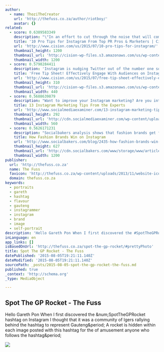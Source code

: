 ```yaml
---
author:
  - name: ThoziTheCreator
    url: 'http://thefuss.co.za/author/riotboy/'
    avatar: {}
related:
  - score: 0.6389583349
    description: "\"In an effort to cut through the noise that will come with Instagram's new advertising push, brands need to adopt a more strategic approach to their investment in social media. Marketers must delve deeper into their social audiences to further enrich audience profiles, improve messaging and targeting strategies and finally, boost the relevancy and performance of their campaigns.\""
    title: '10 Pro Tips for Instagram From Top PR Pros & Marketers | Cision'
    url: 'http://www.cision.com/us/2015/07/10-pro-tips-for-instagram/'
    thumbnail_height: 1200
    thumbnail_url: 'http://cision-wp-files.s3.amazonaws.com/us/wp-content/uploads/2015/06/Cision_1200x1200_wo.png'
    thumbnail_width: 1200
  - score: 0.5798284411
    description: 'Instagram is nudging Twitter out of the number one social media channel spot. With more than 300 million monthly active users, spending an average of 20 minutes on the app a day, Instagram is an essential tool for reaching audiences near and far.'
    title: 'Free Tip Sheet! Effectively Engage With Audiences on Instagram | Cision'
    url: 'http://www.cision.com/us/2015/07/free-tip-sheet-effectively-engage-with-audiences-on-instagram/'
    thumbnail_height: 310
    thumbnail_url: 'http://cision-wp-files.s3.amazonaws.com/us/wp-content/uploads/2015/07/Instagram-for-PR-and-Marketing-Tip-Sheet.jpg'
    thumbnail_width: 440
  - score: 0.5688639879
    description: "Want to improve your Instagram marketing? Are you interested in the latest tips and tools for Instagram? Instagram is a fast-growing platform and businesses are eager to establish a presence and encourage engagement on the network. We asked social media experts to share their hottest Instagram tips. Here's what they had to say."
    title: 13 Instagram Marketing Tips From the Experts
    url: 'http://www.socialmediaexaminer.com/13-instagram-marketing-tips-from-the-experts/'
    thumbnail_height: 292
    thumbnail_url: 'http://cdn.socialmediaexaminer.com/wp-content/uploads/2015/07/ck-instagram-marketing-tips-560.png'
    thumbnail_width: 560
  - score: 0.5626171231
    description: "Socialbakers analysis shows that fashion brands get four times more interactions and fans on Instagram. This is how they do it. Instagram has been in the public's eye for a while for its potential for marketing."
    title: How Fashion Brands Win on Instagram
    url: 'http://www.socialbakers.com/blog/2435-how-fashion-brands-win-on-instagram'
    thumbnail_height: 627
    thumbnail_url: 'http://cdn.socialbakers.com/www/storage/www/articles/og-image/check-win-like-fashion-brands-on-instagram.jpg'
    thumbnail_width: 1200
publisher:
  url: 'http://thefuss.co.za'
  name: The Fuss
  favicon: 'http://thefuss.co.za/wp-content/uploads/2013/11/website-icon.png'
  domain: thefuss.co.za
keywords:
  - portraits
  - gareth
  - hashtag
  - flavour
  - gauteng
  - instagrammer
  - instagram
  - brand
  - image
  - self-portrait
description: 'Hello Gareth Pon When I first discovered the #SpotTheGPRocket hashtag on Instagram I thought that it was a community of Igers rallying behind the hashtag to represent Gauteng. A rocket is hidden within each image posted with this hashtag for the of amusement anyone who follows the hashtag.'
inLanguage: en
app_links: []
isBasedOnUrl: 'http://thefuss.co.za/spot-the-gp-rocket/#prettyPhoto'
title: Spot The GP Rocket - The Fuss
datePublished: '2015-08-05T19:21:11.140Z'
dateModified: '2015-08-05T19:21:11.140Z'
sourcePath: _posts/2015-08-05-spot-the-gp-rocket-the-fuss.md
published: true
_context: 'http://schema.org'
_type: MediaObject

---
```

<article style=""><h1>Spot The GP Rocket - The Fuss</h1><p>Hello Gareth Pon When I first discovered the &amp;num;SpotTheGPRocket hashtag on Instagram I thought that it was a community of Igers rallying behind the hashtag to represent Gauteng&amp;period; A rocket is hidden within each image posted with this hashtag for the of amusement anyone who follows the hashtag&amp;period;</p><img src="http://thefuss.co.za/wp-content/uploads/2015/06/AI7A6004-1024x1024.jpg" /></article>